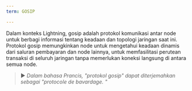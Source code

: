 ```yaml
---
term: GOSIP

---
```

Dalam konteks Lightning, gosip adalah protokol komunikasi antar node untuk berbagi informasi tentang keadaan dan topologi jaringan saat ini. Protokol gosip memungkinkan node untuk mengetahui keadaan dinamis dari saluran pembayaran dan node lainnya, untuk memfasilitasi perutean transaksi di seluruh jaringan tanpa memerlukan koneksi langsung di antara semua node.

> ► *Dalam bahasa Prancis, "protokol gosip" dapat diterjemahkan sebagai "protocole de bavardage. "*